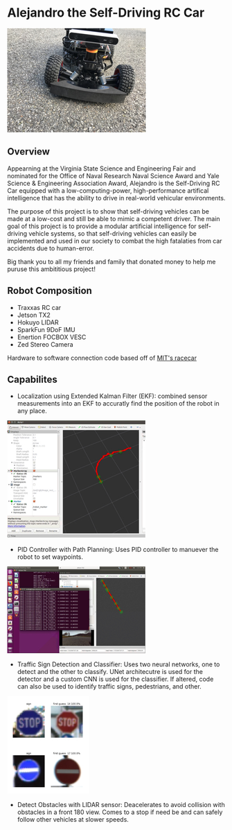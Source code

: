 # Alejandro the Self-Driving RC Car

![](images/Alejandro.jpg)

## Overview

Appearning at the Virginia State Science and Engineering Fair and nominated for the Office of Naval Research Naval Science Award and Yale Science & Engineering Association Award, Alejandro is the Self-Driving RC Car equipped with a low-computing-power, high-performance artifical intelligence that has the ability to drive in real-world vehicular environments. 

The purpose of this project is to show that self-driving vehicles can be made at a low-cost and still be able to mimic a competent driver. The main goal of this project is to provide a modular artificial intelligence for self-driving vehicle systems, so that self-driving vehicles can easily be implemented and used in our society to combat the high fatalaties from car accidents due to human-error.

Big thank you to all my friends and family that donated money to help me puruse this ambititious project!

## Robot Composition

* Traxxas RC car
* Jetson TX2
* Hokuyo LIDAR
* SparkFun 9DoF IMU
* Enertion FOCBOX VESC
* Zed Stereo Camera

Hardware to software connection code based off of [MIT's racecar](https://github.com/mit-racecar)

## Capabilites

* Localization using Extended Kalman Filter (EKF): combined sensor measurements into an EKF to accuratly find the position of the robot in any place.

![](images/EKF.jpg)

* PID Controller with Path Planning: Uses PID controller to manuever the robot to set waypoints.

![](images/PIDControl.jpg)

* Traffic Sign Detection and Classifier: Uses two neural networks, one to detect and the other to classify. UNet architecutre is used for the detector and a custom CNN is used for the classifier. If altered, code can also be used to identify traffic signs, pedestrians, and other.

![](images/Sign.jpg)

* Detect Obstacles with LIDAR sensor: Deacelerates to avoid collision with obstacles in a front 180 view. Comes to a stop if need be and can safely follow other vehicles at slower speeds.
